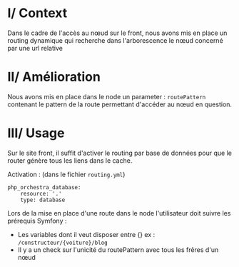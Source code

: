 # I/ Context

Dans le cadre de l'accès au nœud sur le front, nous avons mis en place un routing dynamique qui recherche dans l'arborescence
 le nœud concerné par une url relative

# II/ Amélioration

Nous avons mis en place dans le node un parameter : `routePattern` contenant le pattern de la route permettant d'accéder au nœud en question.

# III/ Usage

Sur le site front, il suffit d'activer le routing par base de données pour que le router génère tous les liens dans le cache.

Activation : (dans le fichier `routing.yml`)

    php_orchestra_database:
        resource: '.'
        type: database

Lors de la mise en place d'une route dans le node l'utilisateur doit suivre les prérequis Symfony :

 - Les variables dont il veut disposer entre {} ex : `/constructeur/{voiture}/blog`
 - Il y a un check sur l'unicité du routePattern avec tous les frêres d'un nœud
